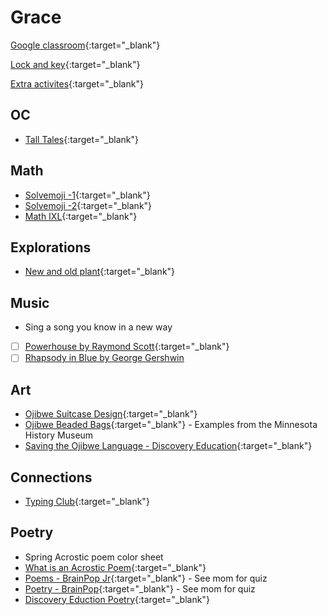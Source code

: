 # Grace

[Google classroom](https://classroom.google.com/){:target="_blank"}

[Lock and key](https://www.ahschools.us/sign-in){:target="_blank"}

[Extra activites](Grace_extra){:target="_blank"}


## OC
- [Tall Tales](https://classroom.google.com/c/NDc1Njc0OTA0NzVa/p/NjgzMjgwMTg5NjRa/details){:target="_blank"}

## Math
- [Solvemoji -1](https://www.solvemoji.com/Puzzle/Puzzle/33257/){:target="_blank"}
- [Solvemoji -2](https://www.solvemoji.com/Puzzle/Puzzle/34405/){:target="_blank"}
- [Math IXL](https://www.ixl.com/math/grade-3){:target="_blank"}

## Explorations
- [New and old plant](https://classroom.google.com/c/NjU3NzcxNTkxODNa/a/Njc0NTIyNTY1MjJa/details){:target="_blank"}

## Music
- Sing a song you know in a new way 
- [ ] [Powerhouse by Raymond Scott](https://www.youtube.com/watch?v=qaC0vNLdLvY){:target="_blank"}
- [ ] [Rhapsody in Blue by George Gershwin](https://www.youtube.com/watch?v=7-MJZJjJs4A)

## Art
- [Ojibwe Suitcase Design](https://classroom.google.com/c/NjU3OTkzNTM0Nzha/a/NjczMjk4MTg3ODVa/details){:target="_blank"}
- [Ojibwe Beaded Bags](http://search.mnhs.org/index.php?brand=cms&q=%22ojibwe%20indians%22&subject[]=Ojibwe%20indians&subject[]=Clothing&subject[]=Bags%20%26%20pouches.%20bandolier&type[]=Artifacts&displaymode=grid){:target="_blank"} - Examples from the Minnesota History Museum
- [Saving the Ojibwe Language - Discovery Education](https://app.discoveryeducation.com/learn/videos/a3fae0cd-d1f7-4bd5-b9b3-31df84db2f6c/){:target="_blank"}

## Connections
 - [Typing Club](https://s.typingclub.com/sportal/){:target="_blank"}

## Poetry
 - Spring Acrostic poem color sheet
 - [What is an Acrostic Poem](https://www.kidzone.ws/poetry/acrostic.htm){:target="_blank"}
 - [Poems - BrainPop Jr](https://jr.brainpop.com/readingandwriting/writing/poems/){:target="_blank"} - See mom for quiz
 - [Poetry - BrainPop](https://www.brainpop.com/english/writing/poetry/){:target="_blank"} - See mom for quiz
 - [Discovery Eduction Poetry](https://app.discoveryeducation.com/learn/channels/channel/9d96e0d4-58c2-46f1-b62b-fba74ed89a21){:target="_blank"}

